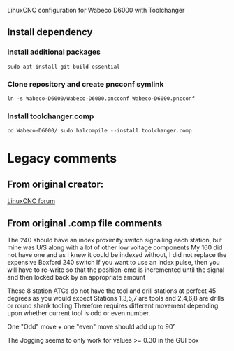 LinuxCNC configuration for Wabeco D6000 with Toolchanger

## Install dependency 

### Install additional packages 
`sudo apt install git build-essential`

### Clone repository and create pncconf symlink
`ln -s Wabeco-D6000/Wabeco-D6000.pncconf Wabeco-D6000.pncconf`

### Install toolchanger.comp
`cd Wabeco-D6000/
sudo halcompile --install toolchanger.comp`

# Legacy comments

## From original creator:

[LinuxCNC forum](https://forum.linuxcnc.org/38-general-linuxcnc-questions/40396-boxford-125-lathe-tool-changer-comp-ferror-solved?start=100#188519)

## From original .comp file comments

The 240 should have an index proximity switch signalling each station, but mine was U/S along with a lot of other low voltage components
My 160 did not have one and as I knew it could be indexed without, I did not replace the expensive Boxford 240 switch
If you want to use an index pulse, then you will have to re-write so that the position-cmd is incremented until the signal and then 
locked back by an appropriate amount

These 8 station ATCs do not have the tool and drill stations at perfect 45 degrees as you would expect
Stations 1,3,5,7 are tools and 2,4,6,8 are drills or round shank tooling
Therefore requires different movement depending upon whether current tool is odd or even number.

One "Odd" move + one "even" move should add up to 90°

The Jogging seems to only work for values >= 0.30 in the GUI box
